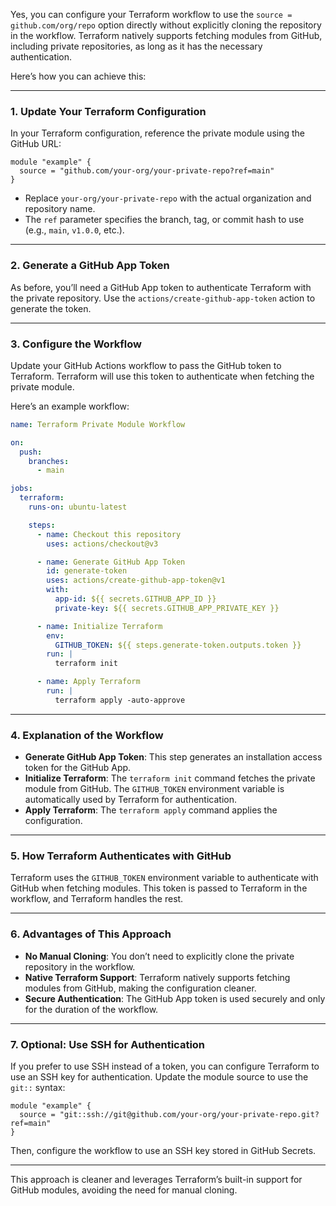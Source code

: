 
Yes, you can configure your Terraform workflow to use the `source = github.com/org/repo` option directly without explicitly cloning the repository in the workflow. Terraform natively supports fetching modules from GitHub, including private repositories, as long as it has the necessary authentication.

Here’s how you can achieve this:

---

### 1. **Update Your Terraform Configuration**
In your Terraform configuration, reference the private module using the GitHub URL:

```hcl
module "example" {
  source = "github.com/your-org/your-private-repo?ref=main"
}
```

- Replace `your-org/your-private-repo` with the actual organization and repository name.
- The `ref` parameter specifies the branch, tag, or commit hash to use (e.g., `main`, `v1.0.0`, etc.).

---

### 2. **Generate a GitHub App Token**
As before, you’ll need a GitHub App token to authenticate Terraform with the private repository. Use the `actions/create-github-app-token` action to generate the token.

---

### 3. **Configure the Workflow**
Update your GitHub Actions workflow to pass the GitHub token to Terraform. Terraform will use this token to authenticate when fetching the private module.

Here’s an example workflow:

```yaml
name: Terraform Private Module Workflow

on:
  push:
    branches:
      - main

jobs:
  terraform:
    runs-on: ubuntu-latest

    steps:
      - name: Checkout this repository
        uses: actions/checkout@v3

      - name: Generate GitHub App Token
        id: generate-token
        uses: actions/create-github-app-token@v1
        with:
          app-id: ${{ secrets.GITHUB_APP_ID }}
          private-key: ${{ secrets.GITHUB_APP_PRIVATE_KEY }}

      - name: Initialize Terraform
        env:
          GITHUB_TOKEN: ${{ steps.generate-token.outputs.token }}
        run: |
          terraform init

      - name: Apply Terraform
        run: |
          terraform apply -auto-approve
```

---

### 4. **Explanation of the Workflow**
- **Generate GitHub App Token**: This step generates an installation access token for the GitHub App.
- **Initialize Terraform**: The `terraform init` command fetches the private module from GitHub. The `GITHUB_TOKEN` environment variable is automatically used by Terraform for authentication.
- **Apply Terraform**: The `terraform apply` command applies the configuration.

---

### 5. **How Terraform Authenticates with GitHub**
Terraform uses the `GITHUB_TOKEN` environment variable to authenticate with GitHub when fetching modules. This token is passed to Terraform in the workflow, and Terraform handles the rest.

---

### 6. **Advantages of This Approach**
- **No Manual Cloning**: You don’t need to explicitly clone the private repository in the workflow.
- **Native Terraform Support**: Terraform natively supports fetching modules from GitHub, making the configuration cleaner.
- **Secure Authentication**: The GitHub App token is used securely and only for the duration of the workflow.

---

### 7. **Optional: Use SSH for Authentication**
If you prefer to use SSH instead of a token, you can configure Terraform to use an SSH key for authentication. Update the module source to use the `git::` syntax:

```hcl
module "example" {
  source = "git::ssh://git@github.com/your-org/your-private-repo.git?ref=main"
}
```

Then, configure the workflow to use an SSH key stored in GitHub Secrets.

---

This approach is cleaner and leverages Terraform’s built-in support for GitHub modules, avoiding the need for manual cloning.